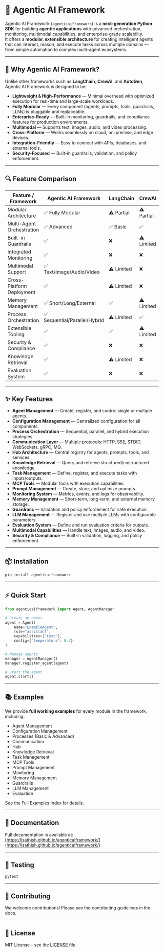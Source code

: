 # 🌟 Agentic AI Framework

Agentic AI Framework (`agenticaiframework`) is a **next-generation Python SDK** for building **agentic applications** with advanced orchestration, monitoring, multimodal capabilities, and enterprise-grade scalability.  
It offers a **modular, extensible architecture** for creating intelligent agents that can interact, reason, and execute tasks across multiple domains — from simple automation to complex multi-agent ecosystems.

---

## 🚀 Why Agentic AI Framework?

Unlike other frameworks such as **LangChain**, **CrewAI**, and **AutoGen**, Agentic AI Framework is designed to be:

- **Lightweight & High-Performance** — Minimal overhead with optimized execution for real-time and large-scale workloads.
- **Fully Modular** — Every component (agents, prompts, tools, guardrails, LLMs) is pluggable and replaceable.
- **Enterprise-Ready** — Built-in monitoring, guardrails, and compliance features for production environments.
- **Multimodal** — Supports text, images, audio, and video processing.
- **Cross-Platform** — Works seamlessly on cloud, on-premise, and edge devices.
- **Integration-Friendly** — Easy to connect with APIs, databases, and external tools.
- **Security-Focused** — Built-in guardrails, validation, and policy enforcement.

---

## 🔍 Feature Comparison

| Feature / Framework       | Agentic AI Framework | LangChain | CrewAI | AutoGen |
|---------------------------|----------------------|-----------|--------|---------|
| Modular Architecture      | ✅ Fully Modular     | ⚠️ Partial| ⚠️ Partial | ⚠️ Partial |
| Multi-Agent Orchestration | ✅ Advanced          | ✅ Basic  | ✅     | ✅      |
| Built-in Guardrails       | ✅                   | ❌        | ⚠️ Limited | ❌      |
| Integrated Monitoring     | ✅                   | ❌        | ❌     | ❌      |
| Multimodal Support        | ✅ Text/Image/Audio/Video | ⚠️ Limited| ❌     | ⚠️ Limited |
| Cross-Platform Deployment | ✅                   | ⚠️ Limited| ❌     | ❌      |
| Memory Management         | ✅ Short/Long/External | ✅        | ⚠️ Limited | ✅      |
| Process Orchestration     | ✅ Sequential/Parallel/Hybrid | ⚠️ Limited| ✅     | ⚠️ Limited |
| Extensible Tooling        | ✅                   | ✅        | ⚠️ Limited | ⚠️ Limited |
| Security & Compliance     | ✅                   | ❌        | ❌     | ❌      |
| Knowledge Retrieval       | ✅                   | ⚠️ Limited| ❌     | ❌      |
| Evaluation System         | ✅                   | ❌        | ❌     | ❌      |

---

## ✨ Key Features

- **Agent Management** — Create, register, and control single or multiple agents.
- **Configuration Management** — Centralized configuration for all components.
- **Process Orchestration** — Sequential, parallel, and hybrid execution strategies.
- **Communication Layer** — Multiple protocols: HTTP, SSE, STDIO, WebSockets, gRPC, MQ.
- **Hub Architecture** — Central registry for agents, prompts, tools, and services.
- **Knowledge Retrieval** — Query and retrieve structured/unstructured knowledge.
- **Task Management** — Define, register, and execute tasks with inputs/outputs.
- **MCP Tools** — Modular tools with execution capabilities.
- **Prompt Management** — Create, store, and optimize prompts.
- **Monitoring System** — Metrics, events, and logs for observability.
- **Memory Management** — Short-term, long-term, and external memory storage.
- **Guardrails** — Validation and policy enforcement for safe execution.
- **LLM Management** — Register and use multiple LLMs with configurable parameters.
- **Evaluation System** — Define and run evaluation criteria for outputs.
- **Multimodal Capabilities** — Handle text, images, audio, and video.
- **Security & Compliance** — Built-in validation, logging, and policy enforcement.

---

## 📦 Installation

```bash
pip install agenticaiframework
```

---

## ⚡ Quick Start

```python
from agenticaiframework import Agent, AgentManager

# Create an agent
agent = Agent(
    name="ExampleAgent",
    role="assistant",
    capabilities=["text"],
    config={"temperature": 0.7}
)

# Manage agents
manager = AgentManager()
manager.register_agent(agent)

# Start the agent
agent.start()
```

---

## 📚 Examples

We provide **full working examples** for every module in the framework, including:

- Agent Management
- Configuration Management
- Processes (Basic & Advanced)
- Communication
- Hub
- Knowledge Retrieval
- Task Management
- MCP Tools
- Prompt Management
- Monitoring
- Memory Management
- Guardrails
- LLM Management
- Evaluation

See the [Full Examples Index](docs/examples/full_examples_index.md) for details.

---

## 📖 Documentation

Full documentation is available at: [https://isathish.github.io/agenticaiframework/](https://isathish.github.io/agenticaiframework/)

---

## 🧪 Testing

```bash
pytest
```

---

## 🤝 Contributing

We welcome contributions! Please see the contributing guidelines in the docs.

---

## 📄 License

MIT License - see the [LICENSE](LICENSE) file.
